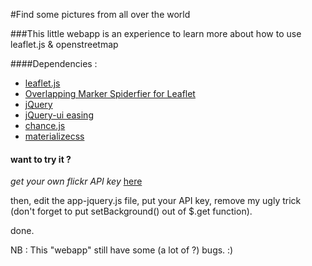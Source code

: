 #Find some pictures from all over the world

###This little webapp is an experience to learn more about how to use leaflet.js & openstreetmap


####Dependencies :

* [leaflet.js](http://leafletjs.com/)
* [Overlapping Marker Spiderfier for Leaflet](https://github.com/jawj/OverlappingMarkerSpiderfier-Leaflet)
* [jQuery](http://jquery.com/)
* [jQuery-ui easing](http://jqueryui.com/easing)
* [chance.js](http://chancejs.com/)
* [materializecss](http://materializecss.com/)

#### want to try it ?

*get your own flickr API key* [here](https://www.flickr.com/services/apps/create/)

then, edit the app-jquery.js file, put your API key, remove my ugly trick (don't forget to put setBackground() out of $.get function).

done.

NB : This "webapp" still have some (a lot of ?) bugs. :)